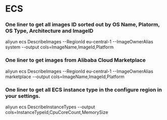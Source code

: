 # ECS

### One liner to get all images ID sorted out by OS Name, Platorm, OS Type, Architecture and ImageID

aliyun ecs DescribeImages --RegionId eu-central-1 --ImageOwnerAlias system --output cols=ImageName,ImageId,Platform

### One liner to get images from Alibaba Cloud Marketplace

aliyun ecs DescribeImages --RegionId eu-central-1 --ImageOwnerAlias marketplace --output cols=ImageName,ImageId,Platform

### One liner to get all ECS instance type in the configure region in your settings.

aliyun ecs DescribeInstanceTypes --output cols=InstanceTypeId,CpuCoreCount,MemorySize
